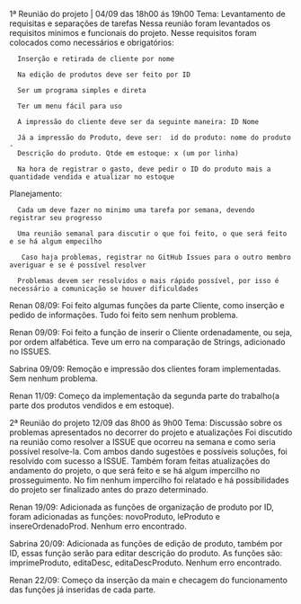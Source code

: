 1ª Reunião do projeto | 04/09 das 18h00 ás 19h00
  Tema: Levantamento de requisitas e separações de tarefas
  Nessa reunião foram levantados os requisitos minimos e funcionais do projeto. Nesse requisitos foram colocados como necessários e obrigatórios:

      Inserção e retirada de cliente por nome
      
      Na edição de produtos deve ser feito por ID
      
      Ser um programa simples e direta
      
      Ter um menu fácil para uso
      
      A impressão do cliente deve ser da seguinte maneira: ID Nome
      
      Já a impressão do Produto, deve ser:  id do produto: nome do produto -
      Descrição do produto. Qtde em estoque: x (um por linha)
      
      Na hora de registrar o gasto, deve pedir o ID do produto mais a quantidade vendida e atualizar no estoque 
      
Planejamento:

      Cada um deve fazer no minimo uma tarefa por semana, devendo registrar seu progresso 
      
      Uma reunião semanal para discutir o que foi feito, o que será feito e se há algum empecilho
      
       Caso haja problemas, registrar no GitHub Issues para o outro membro averiguar e se é possível resolver 
      
      Problemas devem ser resolvidos o mais rápido possível, por isso é necessário a comunicação se houver dificuldades


Renan 08/09: 
Foi feito algumas funções da parte Cliente, como inserção e pedido de informações. Tudo foi feito sem nenhum problema.

Renan 09/09:
Foi feito a função de inserir o Cliente ordenadamente, ou seja, por ordem alfabética. Teve um erro na comparação de Strings, adicionado no ISSUES.

Sabrina 09/09:
Remoção e impressão dos clientes foram implementadas. Sem nenhum problema.

Renan 11/09:
Começo da implementação da segunda parte do trabalho(a parte dos produtos vendidos e em estoque).

2ª Reunião do projeto 12/09 das 8h00 ás 9h00
  Tema: Discussão sobre os problemas apresentados no decorrer do projeto e atualizações
  Foi discutido na reunião como resolver a ISSUE que ocorreu na semana e como seria possível resolve-la. Com ambos dando sugestões e possíveis soluções, foi 
  resolvido com sucesso a ISSUE. 
  Também foram feitas atualizações do andamento do projeto, o que será feito e se há algum impercilho no prosseguimento. No fim nenhum impercilho foi relatado e 
  há possibilidades do projeto ser finalizado antes do prazo determinado.

Renan 19/09:
Adicionada as funções de organização de produto por ID, foram adicionadas as funções: novoProduto, leProduto e insereOrdenadoProd. Nenhum erro encontrado.

Sabrina 20/09:
Adicionada as funções de edição de produto, também por ID, essas função serão para editar descrição do produto. As funções são: imprimeProduto, editaDesc,  editaDescProduto. Nenhum erro encontrado.

Renan 22/09:
Começo da inserção da main e checagem do funcionamento das funções já inseridas de cada parte.


